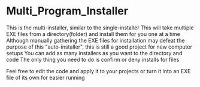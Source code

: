 # Multi_Program_Installer
This is the multi-installer, similar to the single-installer
This will take multiple EXE files from a directory(folder) and install them for you one at a time
Although manually gathering the EXE files for installation may defeat the purpose of this "auto-installer", this is still a good project for new computer setups
You can add as many installers as you want to the directory and code
The only thing you need to do is confirm or deny installs for files

Feel free to edit the code and apply it to your projects or turn it into an EXE file of its own for easier running
